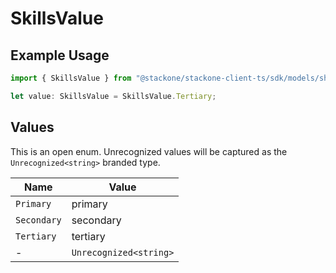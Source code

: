 # SkillsValue

## Example Usage

```typescript
import { SkillsValue } from "@stackone/stackone-client-ts/sdk/models/shared";

let value: SkillsValue = SkillsValue.Tertiary;
```

## Values

This is an open enum. Unrecognized values will be captured as the `Unrecognized<string>` branded type.

| Name                   | Value                  |
| ---------------------- | ---------------------- |
| `Primary`              | primary                |
| `Secondary`            | secondary              |
| `Tertiary`             | tertiary               |
| -                      | `Unrecognized<string>` |